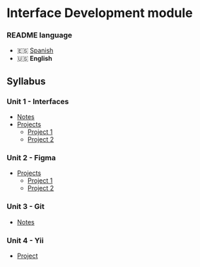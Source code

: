 # Interface Development module

### README language
- 🇪🇸 [Spanish](./README.md)
- 🇺🇸 **English**

## Syllabus
### Unit 1 - Interfaces
- [Notes](./Unidad1-Interfaces/Apuntes/)
- [Projects](./Unidad1-Interfaces/Proyectos/)
    - [Project 1](./Unidad1-Interfaces/Proyectos/Proyecto1/)
    - [Project 2](./Unidad1-Interfaces/Proyectos/Proyecto2-Color_y_tipografía/)
### Unit 2 - Figma
- [Projects](./Unidad2-Figma/Proyectos/)
    - [Project 1](./Unidad2-Figma/Proyectos/Proyecto1/)
    - [Project 2](./Unidad2-Figma/Proyectos/Proyecto2/)
### Unit 3 - Git
- [Notes](./Unidad3-Git/Apuntes/)
### Unit 4 - Yii
- [Project](./Unidad4-Yii/Proyecto3/)
